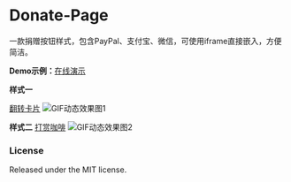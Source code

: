 # Donate-Page

一款捐赠按钮样式，包含PayPal、支付宝、微信，可使用iframe直接嵌入，方便简洁。

**Demo示例：**[在线演示](https://guoyanjun.top/donate-page/)

**样式一**

[翻转卡片](https://guoyanjun.top/donate-page/sample1/index.html)
![GIF动态效果图1](https://upload-images.jianshu.io/upload_images/1819713-518ef42c3301b2fa.gif?imageMogr2/auto-orient/strip%7CimageView2/2/w/420/format/webp)

**样式二**
[打赏咖啡](https://guoyanjun.top/donate-page/sample2/index.html)
![GIF动态效果图2](https://tva1.sinaimg.cn/large/eb90989fly1h60b03xgmog20af05t4ia.gif)

### License

Released under the MIT license.

